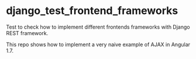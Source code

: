 # django_test_frontend_frameworks

Test to check how to implement different frontends frameworks with Django REST framework.

This repo shows how to implement a very naive example of AJAX in Angular 1.7.
